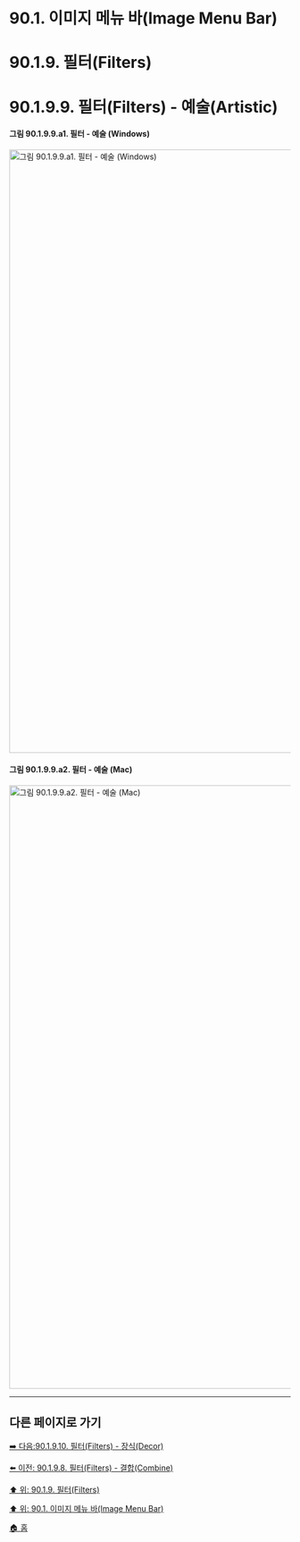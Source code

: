 # 90.1. 이미지 메뉴 바(Image Menu Bar)
# 90.1.9. 필터(Filters)
# 90.1.9.9. 필터(Filters) - 예술(Artistic)

#### 그림 90.1.9.9.a1. 필터 - 예술 (Windows)
<img width="1080" alt="그림 90.1.9.9.a1. 필터 - 예술 (Windows)" environment="Windows 10 GIMP 2.10.36" src="https://github.com/wonder13662/gimp/assets/15767104/4b5032bb-4739-45d9-8767-861675f5ab0f">

#### 그림 90.1.9.9.a2. 필터 - 예술 (Mac)
<img width="1080" alt="그림 90.1.9.9.a2. 필터 - 예술 (Mac)" environment="MacOS:Sonoma 14.2.1 GIMP 2.10.36" src="https://github.com/wonder13662/gimp/assets/15767104/44b1b91d-6a98-4b16-9793-dee549ed3879">

***

## 다른 페이지로 가기

[➡️ 다음:90.1.9.10. 필터(Filters) - 장식(Decor)](./90-01-09-filtersx-10-decor.md)

[⬅️ 이전: 90.1.9.8. 필터(Filters) - 결합(Combine)](./90-01-09-filtersx-08-combine.md)

[⬆️ 위: 90.1.9. 필터(Filters)](./90-01-09-filters.md)

[⬆️ 위: 90.1. 이미지 메뉴 바(Image Menu Bar)](./90-01-00-image-menu-bar.md)

[🏠 홈](./00-home.md)
